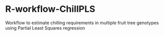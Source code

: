 # R-workflow-ChillPLS
Workflow to estimate chilling requirements in multiple fruit tree genotypes using Partial Least Squares regression
